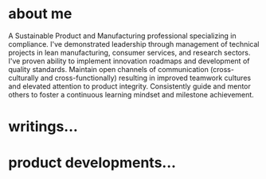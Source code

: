 <html>
<body>
<h1> about me </h1>

A Sustainable Product and Manufacturing professional specializing in compliance. I've demonstrated leadership through management of technical projects in lean manufacturing, consumer services, and research sectors. I've proven ability to implement innovation roadmaps and development of quality standards. Maintain open channels of communication (cross-culturally and cross-functionally) resulting in improved teamwork cultures and elevated attention to product integrity. Consistently guide and mentor others to foster a continuous learning mindset and milestone achievement.



<h1> writings... </h1>


<h1> product developments... </h1>

  </body>
</html>
